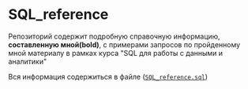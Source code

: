 # SQL_reference
Репозиторий содержит подробную справочную информацию, **составленную мной(bold)**, с примерами запросов по пройденному мной материалу в рамках курса "SQL для работы с данными и аналитики"

Вся информация содержиться в файле (<code>[SQL_reference.sql](https://github.com/AlexeyAnanchenko/SQL_reference/blob/main/SQL_reference.sql)</code>)
